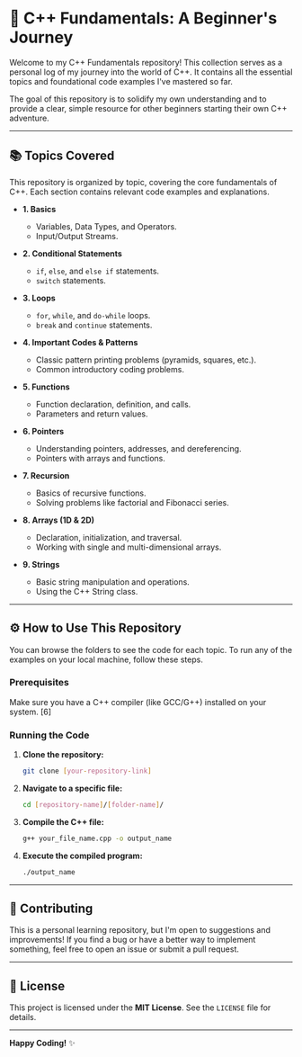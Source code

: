# 🚀 C++ Fundamentals: A Beginner's Journey

Welcome to my C++ Fundamentals repository! This collection serves as a personal log of my journey into the world of C++. It contains all the essential topics and foundational code examples I've mastered so far.

The goal of this repository is to solidify my own understanding and to provide a clear, simple resource for other beginners starting their own C++ adventure.

---

## 📚 Topics Covered

This repository is organized by topic, covering the core fundamentals of C++. Each section contains relevant code examples and explanations.

*   **1. Basics**
    *   Variables, Data Types, and Operators.
    *   Input/Output Streams.

*   **2. Conditional Statements**
    *   `if`, `else`, and `else if` statements.
    *   `switch` statements.

*   **3. Loops**
    *   `for`, `while`, and `do-while` loops.
    *   `break` and `continue` statements.

*   **4. Important Codes & Patterns**
    *   Classic pattern printing problems (pyramids, squares, etc.).
    *   Common introductory coding problems.

*   **5. Functions**
    *   Function declaration, definition, and calls.
    *   Parameters and return values.

*   **6. Pointers**
    *   Understanding pointers, addresses, and dereferencing.
    *   Pointers with arrays and functions.

*   **7. Recursion**
    *   Basics of recursive functions.
    *   Solving problems like factorial and Fibonacci series.

*   **8. Arrays (1D & 2D)**
    *   Declaration, initialization, and traversal.
    *   Working with single and multi-dimensional arrays.

*   **9. Strings**
    *   Basic string manipulation and operations.
    *   Using the C++ String class.

---

## ⚙️ How to Use This Repository

You can browse the folders to see the code for each topic. To run any of the examples on your local machine, follow these steps.

### Prerequisites

Make sure you have a C++ compiler (like GCC/G++) installed on your system. [6]

### Running the Code

1.  **Clone the repository:**
    ```sh
    git clone [your-repository-link]
    ```

2.  **Navigate to a specific file:**
    ```sh
    cd [repository-name]/[folder-name]/
    ```

3.  **Compile the C++ file:**
    ```sh
    g++ your_file_name.cpp -o output_name
    ```

4.  **Execute the compiled program:**
    ```sh
    ./output_name
    ```

---

## 🤝 Contributing

This is a personal learning repository, but I'm open to suggestions and improvements! If you find a bug or have a better way to implement something, feel free to open an issue or submit a pull request.

---

## 📄 License

This project is licensed under the **MIT License**. See the `LICENSE` file for details.

---

**Happy Coding!** ✨
